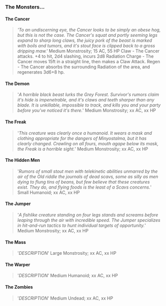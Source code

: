 ### The Monsters...

#### The Cancer
> *'To an undiscerning eye, the Cancer looks to be simply an obese hog, but this is not the case. The Cancer's squat and portly seeming legs expand to sharp long claws, the juicy pork of the beast is marked with boils and tumors, and it's stout face is clipped back to a gross dripping maw.'*
Medium Monstrosity;
15 AC, 55 HP
Claw - The Cancer attacks. +4 to hit, 2d4 slashing, incurs 2d8 Radiation
Charge - The Cancer moves 15ft in a straight line, then makes a Claw Attack.
Regen - The Cancer absorbs the surrounding Radiation of the area, and regenerates 3d6+8 hp.

#### The Demon
> '*A horrible black beast lurks the Grey Forest. Survivor's rumors claim it's hide is impenetrable, and it's claws and teeth sharper than any blade. It is unkillable, impossible to track, and kills you and your party before you've noticed it's there.*'
Medium Monstrosity;
xx AC, xx HP

#### The Freak
> '*This creature was clearly once a humanoid. It wears a mask and clothing appropriate for the dangers of Minyostalma, but it has clearly changed. Crawling on all fours, mouth agape below its mask, the Freak is a horrible sight.*'
Medium Monstrosity;
xx AC, xx HP

#### The Hidden Men
> '*Rumors of small stout men with telekinetic abilities unmarred by the air of the Old riddle the journals of dead scavs, some as silly as men dying to flung tins of beans, but few believe that these creatures exist. They do, and flying foods is the least of a Scavs concerns.*'
Small Humanoid;
xx AC, xx HP

#### The Jumper
> '*A fishlike creature standing on four legs stands and screams before leaping through the air with incredible speed. The Jumper specializes in hit-and-run tactics to hunt individual targets of opportunity.*'
Medium Monstrosity;
xx AC, xx HP

#### The Mass
> '*DESCRIPTION*'
Large Monstrosity;
xx AC, xx HP

#### The Warper
> '*DESCRIPTION*'
Medium Humanoid;
xx AC, xx HP

#### The Zombies
> '*DESCRIPTION*'
Medium Undead;
xx AC, xx HP